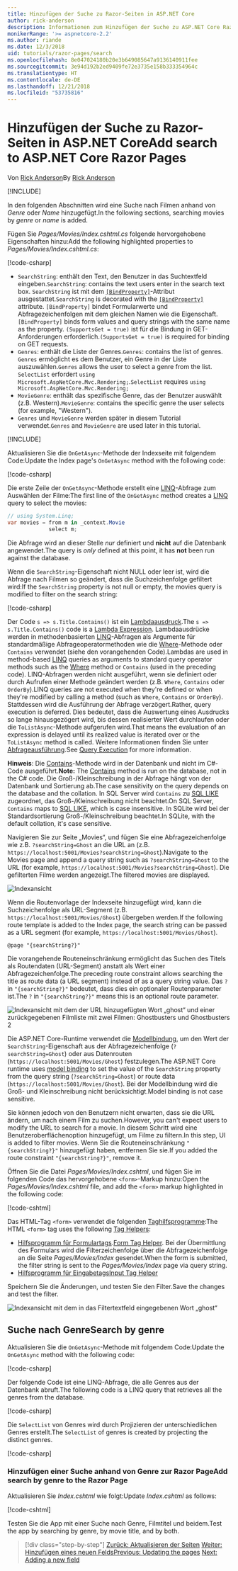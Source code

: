 ```yaml
---
title: Hinzufügen der Suche zu Razor-Seiten in ASP.NET Core
author: rick-anderson
description: Informationen zum Hinzufügen der Suche zu ASP.NET Core Razor Pages
monikerRange: '>= aspnetcore-2.2'
ms.author: riande
ms.date: 12/3/2018
uid: tutorials/razor-pages/search
ms.openlocfilehash: 8e047024180b20e3b649085647a9136140911fee
ms.sourcegitcommit: 3e94d192b2ed9409fe72e3735e158b333354964c
ms.translationtype: HT
ms.contentlocale: de-DE
ms.lasthandoff: 12/21/2018
ms.locfileid: "53735816"
---
```

# <a name="add-search-to-aspnet-core-razor-pages"></a><span data-ttu-id="0b36f-103">Hinzufügen der Suche zu Razor-Seiten in ASP.NET Core</span><span class="sxs-lookup"><span data-stu-id="0b36f-103">Add search to ASP.NET Core Razor Pages</span></span>

<span data-ttu-id="0b36f-104">Von [Rick Anderson](https://twitter.com/RickAndMSFT)</span><span class="sxs-lookup"><span data-stu-id="0b36f-104">By [Rick Anderson](https://twitter.com/RickAndMSFT)</span></span>

[!INCLUDE[](~/includes/rp/download.md)]

<span data-ttu-id="0b36f-105">In den folgenden Abschnitten wird eine Suche nach Filmen anhand von *Genre* oder *Name* hinzugefügt.</span><span class="sxs-lookup"><span data-stu-id="0b36f-105">In the following sections, searching movies by *genre* or *name* is added.</span></span>

<span data-ttu-id="0b36f-106">Fügen Sie *Pages/Movies/Index.cshtml.cs* folgende hervorgehobene Eigenschaften hinzu:</span><span class="sxs-lookup"><span data-stu-id="0b36f-106">Add the following highlighted properties to *Pages/Movies/Index.cshtml.cs*:</span></span>

[!code-csharp[](razor-pages-start/sample/RazorPagesMovie22/Pages/Movies/Index.cshtml.cs?name=snippet_newProps&highlight=11-999)]

* <span data-ttu-id="0b36f-107">`SearchString`: enthält den Text, den Benutzer in das Suchtextfeld eingeben.</span><span class="sxs-lookup"><span data-stu-id="0b36f-107">`SearchString`: contains the text users enter in the search text box.</span></span> <span data-ttu-id="0b36f-108">`SearchString` ist mit dem [`[BindProperty]`](/dotnet/api/microsoft.aspnetcore.mvc.bindpropertyattribute)-Attribut ausgestattet.</span><span class="sxs-lookup"><span data-stu-id="0b36f-108">`SearchString` is decorated with the [`[BindProperty]`](/dotnet/api/microsoft.aspnetcore.mvc.bindpropertyattribute) attribute.</span></span> <span data-ttu-id="0b36f-109">`[BindProperty]` bindet Formularwerte und Abfragezeichenfolgen mit dem gleichen Namen wie die Eigenschaft.</span><span class="sxs-lookup"><span data-stu-id="0b36f-109">`[BindProperty]` binds form values and query strings with the same name as the property.</span></span> <span data-ttu-id="0b36f-110">`(SupportsGet = true)` ist für die Bindung in GET-Anforderungen erforderlich.</span><span class="sxs-lookup"><span data-stu-id="0b36f-110">`(SupportsGet = true)` is required for binding on GET requests.</span></span>
* <span data-ttu-id="0b36f-111">`Genres`: enthält die Liste der Genres.</span><span class="sxs-lookup"><span data-stu-id="0b36f-111">`Genres`: contains the list of genres.</span></span> <span data-ttu-id="0b36f-112">`Genres` ermöglicht es dem Benutzer, ein Genre in der Liste auszuwählen.</span><span class="sxs-lookup"><span data-stu-id="0b36f-112">`Genres` allows the user to select a genre from the list.</span></span> <span data-ttu-id="0b36f-113">`SelectList` erfordert `using Microsoft.AspNetCore.Mvc.Rendering;`.</span><span class="sxs-lookup"><span data-stu-id="0b36f-113">`SelectList` requires `using Microsoft.AspNetCore.Mvc.Rendering;`</span></span>
* <span data-ttu-id="0b36f-114">`MovieGenre`: enthält das spezifische Genre, das der Benutzer auswählt (z.B. Western).</span><span class="sxs-lookup"><span data-stu-id="0b36f-114">`MovieGenre`: contains the specific genre the user selects (for example, "Western").</span></span>
* <span data-ttu-id="0b36f-115">`Genres` und `MovieGenre` werden später in diesem Tutorial verwendet.</span><span class="sxs-lookup"><span data-stu-id="0b36f-115">`Genres` and `MovieGenre` are used later in this tutorial.</span></span>

[!INCLUDE[](~/includes/bind-get.md)]

<span data-ttu-id="0b36f-116">Aktualisieren Sie die `OnGetAsync`-Methode der Indexseite mit folgendem Code:</span><span class="sxs-lookup"><span data-stu-id="0b36f-116">Update the Index page's `OnGetAsync` method with the following code:</span></span>

[!code-csharp[](razor-pages-start/sample/RazorPagesMovie22/Pages/Movies/Index.cshtml.cs?name=snippet_1stSearch)]

<span data-ttu-id="0b36f-117">Die erste Zeile der `OnGetAsync`-Methode erstellt eine [LINQ](/dotnet/csharp/programming-guide/concepts/linq/)-Abfrage zum Auswählen der Filme:</span><span class="sxs-lookup"><span data-stu-id="0b36f-117">The first line of the `OnGetAsync` method creates a [LINQ](/dotnet/csharp/programming-guide/concepts/linq/) query to select the movies:</span></span>

```csharp
// using System.Linq;
var movies = from m in _context.Movie
             select m;
```

<span data-ttu-id="0b36f-118">Die Abfrage wird an dieser Stelle *nur* definiert und **nicht** auf die Datenbank angewendet.</span><span class="sxs-lookup"><span data-stu-id="0b36f-118">The query is *only* defined at this point, it has **not** been run against the database.</span></span>

<span data-ttu-id="0b36f-119">Wenn die `SearchString`-Eigenschaft nicht NULL oder leer ist, wird die Abfrage nach Filmen so geändert, dass die Suchzeichenfolge gefiltert wird:</span><span class="sxs-lookup"><span data-stu-id="0b36f-119">If the `SearchString` property is not null or empty, the movies query is modified to filter on the search string:</span></span>

[!code-csharp[](razor-pages-start/sample/RazorPagesMovie22/Pages/Movies/Index.cshtml.cs?name=snippet_SearchNull)]

<span data-ttu-id="0b36f-120">Der Code `s => s.Title.Contains()` ist ein [Lambdaausdruck](/dotnet/csharp/programming-guide/statements-expressions-operators/lambda-expressions).</span><span class="sxs-lookup"><span data-stu-id="0b36f-120">The `s => s.Title.Contains()` code is a [Lambda Expression](/dotnet/csharp/programming-guide/statements-expressions-operators/lambda-expressions).</span></span> <span data-ttu-id="0b36f-121">Lambdaausdrücke werden in methodenbasierten [LINQ](/dotnet/csharp/programming-guide/concepts/linq/)-Abfragen als Argumente für standardmäßige Abfrageoperatormethoden wie die [Where](/dotnet/csharp/programming-guide/concepts/linq/query-syntax-and-method-syntax-in-linq)-Methode oder `Contains` verwendet (siehe den vorangehenden Code).</span><span class="sxs-lookup"><span data-stu-id="0b36f-121">Lambdas are used in method-based [LINQ](/dotnet/csharp/programming-guide/concepts/linq/) queries as arguments to standard query operator methods such as the [Where](/dotnet/csharp/programming-guide/concepts/linq/query-syntax-and-method-syntax-in-linq) method or `Contains` (used in the preceding code).</span></span> <span data-ttu-id="0b36f-122">LINQ-Abfragen werden nicht ausgeführt, wenn sie definiert oder durch Aufrufen einer Methode geändert werden (z.B. `Where`, `Contains` oder `OrderBy`).</span><span class="sxs-lookup"><span data-stu-id="0b36f-122">LINQ queries are not executed when they're defined or when they're modified by calling a method (such as `Where`, `Contains`  or `OrderBy`).</span></span> <span data-ttu-id="0b36f-123">Stattdessen wird die Ausführung der Abfrage verzögert.</span><span class="sxs-lookup"><span data-stu-id="0b36f-123">Rather, query execution is deferred.</span></span> <span data-ttu-id="0b36f-124">Dies bedeutet, dass die Auswertung eines Ausdrucks so lange hinausgezögert wird, bis dessen realisierter Wert durchlaufen oder die `ToListAsync`-Methode aufgerufen wird.</span><span class="sxs-lookup"><span data-stu-id="0b36f-124">That means the evaluation of an expression is delayed until its realized value is iterated over or the `ToListAsync` method is called.</span></span> <span data-ttu-id="0b36f-125">Weitere Informationen finden Sie unter [Abfrageausführung](/dotnet/framework/data/adonet/ef/language-reference/query-execution).</span><span class="sxs-lookup"><span data-stu-id="0b36f-125">See [Query Execution](/dotnet/framework/data/adonet/ef/language-reference/query-execution) for more information.</span></span>

<span data-ttu-id="0b36f-126">**Hinweis**: Die [Contains](/dotnet/api/system.data.objects.dataclasses.entitycollection-1.contains)-Methode wird in der Datenbank und nicht im C#-Code ausgeführt.</span><span class="sxs-lookup"><span data-stu-id="0b36f-126">**Note:** The [Contains](/dotnet/api/system.data.objects.dataclasses.entitycollection-1.contains) method is run on the database, not in the C# code.</span></span> <span data-ttu-id="0b36f-127">Die Groß-/Kleinschreibung in der Abfrage hängt von der Datenbank und Sortierung ab.</span><span class="sxs-lookup"><span data-stu-id="0b36f-127">The case sensitivity on the query depends on the database and the collation.</span></span> <span data-ttu-id="0b36f-128">In SQL Server wird `Contains` zu [SQL LIKE](/sql/t-sql/language-elements/like-transact-sql) zugeordnet, das Groß-/Kleinschreibung nicht beachtet.</span><span class="sxs-lookup"><span data-stu-id="0b36f-128">On SQL Server, `Contains` maps to [SQL LIKE](/sql/t-sql/language-elements/like-transact-sql), which is case insensitive.</span></span> <span data-ttu-id="0b36f-129">In SQLite wird bei der Standardsortierung Groß-/Kleinschreibung beachtet.</span><span class="sxs-lookup"><span data-stu-id="0b36f-129">In SQLite, with the default collation, it's case sensitive.</span></span>

<span data-ttu-id="0b36f-130">Navigieren Sie zur Seite „Movies“, und fügen Sie eine Abfragezeichenfolge wie z.B. `?searchString=Ghost` an die URL an (z.B. `https://localhost:5001/Movies?searchString=Ghost`).</span><span class="sxs-lookup"><span data-stu-id="0b36f-130">Navigate to the Movies page and append a query string such as `?searchString=Ghost` to the URL (for example, `https://localhost:5001/Movies?searchString=Ghost`).</span></span> <span data-ttu-id="0b36f-131">Die gefilterten Filme werden angezeigt.</span><span class="sxs-lookup"><span data-stu-id="0b36f-131">The filtered movies are displayed.</span></span>

![Indexansicht](search/_static/ghost.png)

<span data-ttu-id="0b36f-133">Wenn die Routenvorlage der Indexseite hinzugefügt wird, kann die Suchzeichenfolge als URL-Segment (z.B. `https://localhost:5001/Movies/Ghost`) übergeben werden.</span><span class="sxs-lookup"><span data-stu-id="0b36f-133">If the following route template is added to the Index page, the search string can be passed as a URL segment (for example, `https://localhost:5001/Movies/Ghost`).</span></span>

```cshtml
@page "{searchString?}"
```

<span data-ttu-id="0b36f-134">Die vorangehende Routeneinschränkung ermöglicht das Suchen des Titels als Routendaten (URL-Segment) anstatt als Wert einer Abfragezeichenfolge.</span><span class="sxs-lookup"><span data-stu-id="0b36f-134">The preceding route constraint allows searching the title as route data (a URL segment) instead of as a query string value.</span></span>  <span data-ttu-id="0b36f-135">Das `?` in `"{searchString?}"` bedeutet, dass dies ein optionaler Routenparameter ist.</span><span class="sxs-lookup"><span data-stu-id="0b36f-135">The `?` in `"{searchString?}"` means this is an optional route parameter.</span></span>

![Indexansicht mit dem der URL hinzugefügten Wort „ghost“ und einer zurückgegebenen Filmliste mit zwei Filmen: Ghostbusters und Ghostbusters 2](search/_static/g2.png)

<span data-ttu-id="0b36f-137">Die ASP.NET Core-Runtime verwendet die [Modellbindung](xref:mvc/models/model-binding), um den Wert der `SearchString`-Eigenschaft aus der Abfragezeichenfolge (`?searchString=Ghost`) oder aus Datenrouten (`https://localhost:5001/Movies/Ghost`) festzulegen.</span><span class="sxs-lookup"><span data-stu-id="0b36f-137">The ASP.NET Core runtime uses [model binding](xref:mvc/models/model-binding) to set the value of the `SearchString` property from the query string (`?searchString=Ghost`) or route data (`https://localhost:5001/Movies/Ghost`).</span></span> <span data-ttu-id="0b36f-138">Bei der Modellbindung wird die Groß- und Kleinschreibung nicht berücksichtigt.</span><span class="sxs-lookup"><span data-stu-id="0b36f-138">Model binding is not case sensitive.</span></span>

<span data-ttu-id="0b36f-139">Sie können jedoch von den Benutzern nicht erwarten, dass sie die URL ändern, um nach einem Film zu suchen.</span><span class="sxs-lookup"><span data-stu-id="0b36f-139">However, you can't expect users to modify the URL to search for a movie.</span></span> <span data-ttu-id="0b36f-140">In diesem Schritt wird eine Benutzeroberflächenoption hinzugefügt, um Filme zu filtern.</span><span class="sxs-lookup"><span data-stu-id="0b36f-140">In this step, UI is added to filter movies.</span></span> <span data-ttu-id="0b36f-141">Wenn Sie die Routeneinschränkung `"{searchString?}"` hinzugefügt haben, entfernen Sie sie.</span><span class="sxs-lookup"><span data-stu-id="0b36f-141">If you added the route constraint `"{searchString?}"`, remove it.</span></span>

<span data-ttu-id="0b36f-142">Öffnen Sie die Datei *Pages/Movies/Index.cshtml*, und fügen Sie im folgenden Code das hervorgehobene `<form>`-Markup hinzu:</span><span class="sxs-lookup"><span data-stu-id="0b36f-142">Open the *Pages/Movies/Index.cshtml* file, and add the `<form>` markup highlighted in the following code:</span></span>

[!code-cshtml[](razor-pages-start/sample/RazorPagesMovie22/Pages/Movies/Index2.cshtml?highlight=14-19&range=1-22)]

<span data-ttu-id="0b36f-143">Das HTML-Tag `<form>` verwendet die folgenden [Taghilfsprogramme](xref:mvc/views/tag-helpers/intro):</span><span class="sxs-lookup"><span data-stu-id="0b36f-143">The HTML `<form>` tag uses the following [Tag Helpers](xref:mvc/views/tag-helpers/intro):</span></span>

* <span data-ttu-id="0b36f-144">[Hilfsprogramm für Formulartags](xref:mvc/views/working-with-forms#the-form-tag-helper).</span><span class="sxs-lookup"><span data-stu-id="0b36f-144">[Form Tag Helper](xref:mvc/views/working-with-forms#the-form-tag-helper).</span></span> <span data-ttu-id="0b36f-145">Bei der Übermittlung des Formulars wird die Filterzeichenfolge über die Abfragezeichenfolge an die Seite *Pages/Movies/Index* gesendet.</span><span class="sxs-lookup"><span data-stu-id="0b36f-145">When the form is submitted, the filter string is sent to the *Pages/Movies/Index* page via query string.</span></span>
* [<span data-ttu-id="0b36f-146">Hilfsprogramm für Eingabetags</span><span class="sxs-lookup"><span data-stu-id="0b36f-146">Input Tag Helper</span></span>](xref:mvc/views/working-with-forms#the-input-tag-helper)

<span data-ttu-id="0b36f-147">Speichern Sie die Änderungen, und testen Sie den Filter.</span><span class="sxs-lookup"><span data-stu-id="0b36f-147">Save the changes and test the filter.</span></span>

![Indexansicht mit dem in das Filtertextfeld eingegebenen Wort „ghost“](search/_static/filter.png)

## <a name="search-by-genre"></a><span data-ttu-id="0b36f-149">Suche nach Genre</span><span class="sxs-lookup"><span data-stu-id="0b36f-149">Search by genre</span></span>

<span data-ttu-id="0b36f-150">Aktualisieren Sie die `OnGetAsync`-Methode mit folgendem Code:</span><span class="sxs-lookup"><span data-stu-id="0b36f-150">Update the `OnGetAsync` method with the following code:</span></span>

[!code-csharp[](razor-pages-start/sample/RazorPagesMovie22/Pages/Movies/Index.cshtml.cs?name=snippet_SearchGenre)]

<span data-ttu-id="0b36f-151">Der folgende Code ist eine LINQ-Abfrage, die alle Genres aus der Datenbank abruft.</span><span class="sxs-lookup"><span data-stu-id="0b36f-151">The following code is a LINQ query that retrieves all the genres from the database.</span></span>

[!code-csharp[](razor-pages-start/sample/RazorPagesMovie22/Pages/Movies/Index.cshtml.cs?name=snippet_LINQ)]

<span data-ttu-id="0b36f-152">Die `SelectList` von Genres wird durch Projizieren der unterschiedlichen Genres erstellt.</span><span class="sxs-lookup"><span data-stu-id="0b36f-152">The `SelectList` of genres is created by projecting the distinct genres.</span></span>

[!code-csharp[](razor-pages-start/sample/RazorPagesMovie22/Pages/Movies/Index.cshtml.cs?name=snippet_SelectList)]

### <a name="add-search-by-genre-to-the-razor-page"></a><span data-ttu-id="0b36f-153">Hinzufügen einer Suche anhand von Genre zur Razor Page</span><span class="sxs-lookup"><span data-stu-id="0b36f-153">Add search by genre to the Razor Page</span></span>

<span data-ttu-id="0b36f-154">Aktualisieren Sie *Index.cshtml* wie folgt:</span><span class="sxs-lookup"><span data-stu-id="0b36f-154">Update *Index.cshtml* as follows:</span></span>

[!code-cshtml[](razor-pages-start/sample/RazorPagesMovie22/Pages/Movies/IndexFormGenreNoRating.cshtml?highlight=16-18&range=1-26)]

<span data-ttu-id="0b36f-155">Testen Sie die App mit einer Suche nach Genre, Filmtitel und beidem.</span><span class="sxs-lookup"><span data-stu-id="0b36f-155">Test the app by searching by genre, by movie title, and by both.</span></span>

> [!div class="step-by-step"]
> <span data-ttu-id="0b36f-156">[Zurück: Aktualisieren der Seiten](xref:tutorials/razor-pages/da1)
> [Weiter: Hinzufügen eines neuen Felds](xref:tutorials/razor-pages/new-field)</span><span class="sxs-lookup"><span data-stu-id="0b36f-156">[Previous: Updating the pages](xref:tutorials/razor-pages/da1)
[Next: Adding a new field](xref:tutorials/razor-pages/new-field)</span></span>
